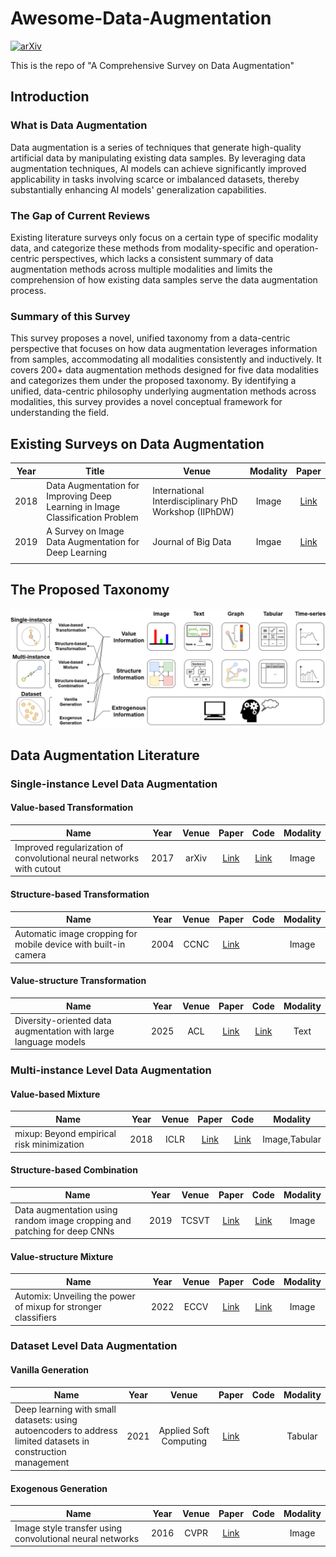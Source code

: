 # Awesome-Data-Augmentation

[![arXiv](https://img.shields.io/badge/arXiv-Data_Augmentation_Survey-b31b1b)](https://arxiv.org/abs/2405.09591) 

This is the repo of "A Comprehensive Survey on Data Augmentation"

## Introduction

### What is Data Augmentation 

Data augmentation is a series of techniques that generate high-quality artificial data by manipulating existing data samples. By leveraging data augmentation techniques, AI models can achieve significantly improved applicability in tasks involving scarce or imbalanced datasets, thereby substantially enhancing AI models' generalization capabilities. 

### The Gap of Current Reviews 

Existing literature surveys only focus on a certain type of specific modality data, and categorize these methods from modality-specific and operation-centric perspectives, which lacks a consistent summary of data augmentation methods across multiple modalities and limits the comprehension of how existing data samples serve the data augmentation process. 

### Summary of this Survey

This survey proposes a novel, unified taxonomy from a data-centric perspective that focuses on how data augmentation leverages information from samples, accommodating all modalities consistently and inductively.
It covers 200+ data augmentation methods designed for five data modalities and categorizes them under the proposed taxonomy. 
By identifying a unified, data-centric philosophy underlying augmentation methods across modalities, this survey provides a novel conceptual framework for understanding the field.

## Existing Surveys on Data Augmentation

| Year | Title | Venue | Modality | Paper |
|:--------:|----------|----------|:--------:|:--------:|
|2018|Data Augmentation for Improving Deep Learning in Image Classification Problem|International Interdisciplinary PhD Workshop (IIPhDW)|Image|[Link](https://ieeexplore.ieee.org/document/8388338)|
|2019|A Survey on Image Data Augmentation for Deep Learning|Journal of Big Data|Imgae|[Link](https://journalofbigdata.springeropen.com/articles/10.1186/s40537-019-0197-0)|
|          |          |          |          |          |

## The Proposed Taxonomy

![taxonomy](./assets/taxonomy.png)

## Data Augmentation Literature

### Single-instance Level Data Augmentation

#### Value-based Transformation

| Name | Year | Venue | Paper | Code | Modality |
|------|:----:|:-----:|:-----:|:----:|:--------:|
|Improved regularization of convolutional neural networks with cutout|2017|arXiv|[Link](https://arxiv.org/abs/1708.04552)|[Link](https://github.com/uoguelph-mlrg/Cutout)|Image

#### Structure-based Transformation

| Name | Year | Venue | Paper | Code | Modality |
|------|:----:|:-----:|:-----:|:----:|:--------:|
|Automatic image cropping for mobile device with built-in camera|2004|CCNC|[Link](https://ieeexplore.ieee.org/abstract/document/1286964)||Image|

#### Value-structure Transformation

| Name | Year | Venue | Paper | Code | Modality |
|------|:----:|:-----:|:-----:|:----:|:--------:|
|Diversity-oriented data augmentation with large language models|2025|ACL|[Link](https://aclanthology.org/2025.acl-long.1084/)|[Link](https://github.com/CNICDS/DoAug)|Text|

### Multi-instance Level Data Augmentation

#### Value-based Mixture

| Name | Year | Venue | Paper | Code | Modality |
|------|:----:|:-----:|:-----:|:----:|:--------:|
|mixup: Beyond empirical risk minimization|2018|ICLR|[Link](https://openreview.net/forum?id=r1Ddp1-Rb)|[Link](https://github.com/facebookresearch/mixup-cifar10)|Image,Tabular|

#### Structure-based Combination

| Name | Year | Venue | Paper | Code | Modality |
|------|:----:|:-----:|:-----:|:----:|:--------:|
|Data augmentation using random image cropping and patching for deep CNNs|2019|TCSVT|[Link](https://ieeexplore.ieee.org/abstract/document/8795523)|[Link](https://github.com/jackryo/ricap)|Image|

#### Value-structure Mixture

| Name | Year | Venue | Paper | Code | Modality |
|------|:----:|:-----:|:-----:|:----:|:--------:|
|Automix: Unveiling the power of mixup for stronger classifiers|2022|ECCV|[Link](https://link.springer.com/chapter/10.1007/978-3-031-20053-3_26)|[Link](https://github.com/Westlake-AI/openmixup)|Image|

### Dataset Level Data Augmentation

#### Vanilla Generation

| Name | Year | Venue | Paper | Code | Modality |
|------|:----:|:-----:|:-----:|:----:|:--------:|
|Deep learning with small datasets: using autoencoders to address limited datasets in construction management|2021|Applied Soft Computing|[Link](https://www.sciencedirect.com/science/article/abs/pii/S1568494621007584)||Tabular|

#### Exogenous Generation

| Name | Year | Venue | Paper | Code | Modality |
|------|:----:|:-----:|:-----:|:----:|:--------:|
|Image style transfer using convolutional neural networks|2016|CVPR|[Link](https://ieeexplore.ieee.org/document/7780634)||Image|
